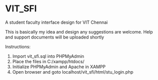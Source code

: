 # VIT_SFI
A student faculty interface design for VIT Chennai

This is basically my idea and design any suggestions are welcome.
Help and support documents will be uploaded shortly

Instructions:
1. Import vit_sfi.sql into PHPMyAdmin
2. Place the files in C:/xampp/htdocs/
3. Initialize PHPMyAdmin and Apache in XAMPP
4. Open browser and goto localhost/vit_sfi/html/stu_login.php
